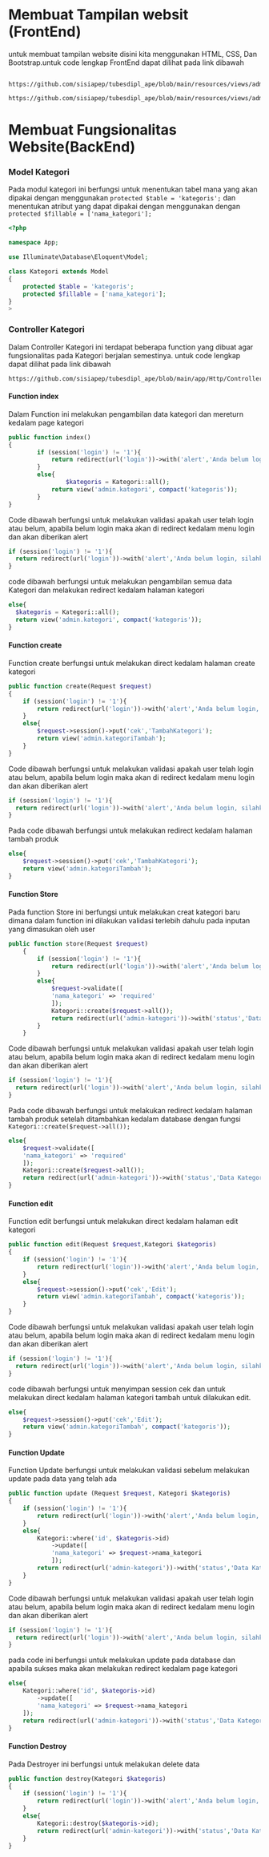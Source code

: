 # Membuat Tampilan websit (FrontEnd)
untuk membuat tampilan website disini kita menggunakan HTML, CSS, Dan Bootstrap.untuk code lengkap FrontEnd dapat dilihat pada link dibawah
    
      https://github.com/sisiapep/tubesdipl_ape/blob/main/resources/views/admin/kategori.blade.php
      https://github.com/sisiapep/tubesdipl_ape/blob/main/resources/views/admin/kategoriTambah.blade.php
      
# Membuat Fungsionalitas Website(BackEnd)
### Model Kategori
Pada modul kategori ini berfungsi untuk menentukan tabel mana yang akan dipakai dengan menggunakan ```protected $table = 'kategoris';``` dan menentukan atribut yang dapat dipakai dengan menggunakan dengan ```protected $fillable = ['nama_kategori'];```
```php
<?php

namespace App;

use Illuminate\Database\Eloquent\Model;

class Kategori extends Model
{
    protected $table = 'kategoris';
	protected $fillable = ['nama_kategori'];
}
>
```
### Controller Kategori
Dalam Controller Kategori ini terdapat beberapa function yang dibuat agar fungsionalitas pada Kategori berjalan semestinya. untuk code lengkap dapat dilihat pada link dibawah

    https://github.com/sisiapep/tubesdipl_ape/blob/main/app/Http/Controllers/KategoriController.php

#### Function index
Dalam Function ini melakukan pengambilan data kategori dan mereturn kedalam page kategori
```php
public function index()
{
		if (session('login') != '1'){
			return redirect(url('login'))->with('alert','Anda belum login, silahkan login terlebih dahulu');
		}
		else{
		        $kategoris = Kategori::all();
            return view('admin.kategori', compact('kategoris'));
		}
}
```
Code dibawah berfungsi untuk melakukan validasi apakah user telah login atau belum, apabila belum login maka akan di redirect kedalam menu login dan akan diberikan alert
```php
if (session('login') != '1'){
  return redirect(url('login'))->with('alert','Anda belum login, silahkan login terlebih dahulu');
}
```
code dibawah berfungsi untuk melakukan pengambilan semua data Kategori dan melakukan redirect kedalam halaman kategori
```php
else{
  $kategoris = Kategori::all();
  return view('admin.kategori', compact('kategoris'));
}
```
#### Function create
Function create berfungsi untuk melakukan direct kedalam halaman create kategori
```php
public function create(Request $request)
{
	if (session('login') != '1'){
		return redirect(url('login'))->with('alert','Anda belum login, silahkan login terlebih dahulu');
	}
	else{
		$request->session()->put('cek','TambahKategori');
		return view('admin.kategoriTambah');
	}
}
```
Code dibawah berfungsi untuk melakukan validasi apakah user telah login atau belum, apabila belum login maka akan di redirect kedalam menu login dan akan diberikan alert
```php
if (session('login') != '1'){
  return redirect(url('login'))->with('alert','Anda belum login, silahkan login terlebih dahulu');
}
```
Pada code dibawah berfungsi untuk melakukan redirect kedalam halaman tambah produk
```php
else{
	$request->session()->put('cek','TambahKategori');
	return view('admin.kategoriTambah');
}
```
#### Function Store
Pada function Store ini berfungsi untuk melakukan creat kategori baru dimana dalam function ini dilakukan validasi terlebih dahulu pada inputan yang dimasukan oleh user
```php
public function store(Request $request)
	{
		if (session('login') != '1'){
			return redirect(url('login'))->with('alert','Anda belum login, silahkan login terlebih dahulu');
		}
		else{
			$request->validate([
			'nama_kategori' => 'required'
			]);
			Kategori::create($request->all());
			return redirect(url('admin-kategori'))->with('status','Data Kategori Berhasil Ditambahkan');
		}
	}
```
Code dibawah berfungsi untuk melakukan validasi apakah user telah login atau belum, apabila belum login maka akan di redirect kedalam menu login dan akan diberikan alert
```php
if (session('login') != '1'){
  return redirect(url('login'))->with('alert','Anda belum login, silahkan login terlebih dahulu');
}
```
Pada code dibawah berfungsi untuk melakukan redirect kedalam halaman tambah produk setelah ditambahkan kedalam database dengan fungsi ```Kategori::create($request->all());```
```php
else{
	$request->validate([
	'nama_kategori' => 'required'
	]);
	Kategori::create($request->all());
	return redirect(url('admin-kategori'))->with('status','Data Kategori Berhasil Ditambahkan');
}
```

#### Function edit
Function edit berfungsi untuk melakukan direct kedalam halaman edit kategori
```php
public function edit(Request $request,Kategori $kategoris)
{
	if (session('login') != '1'){
		return redirect(url('login'))->with('alert','Anda belum login, silahkan login terlebih dahulu');
	}
	else{
		$request->session()->put('cek','Edit');
		return view('admin.kategoriTambah', compact('kategoris'));
	}
}
```
Code dibawah berfungsi untuk melakukan validasi apakah user telah login atau belum, apabila belum login maka akan di redirect kedalam menu login dan akan diberikan alert
```php
if (session('login') != '1'){
  return redirect(url('login'))->with('alert','Anda belum login, silahkan login terlebih dahulu');
}
```
code dibawah berfungsi untuk menyimpan session cek dan untuk melakukan direct kedalam halaman kategori tambah untuk dilakukan edit.
```php
else{
	$request->session()->put('cek','Edit');
	return view('admin.kategoriTambah', compact('kategoris'));
}
```
#### Function Update
Function Update berfungsi untuk melakukan validasi sebelum melakukan update pada data yang telah ada
```php
public function update (Request $request, Kategori $kategoris)
{
	if (session('login') != '1'){
		return redirect(url('login'))->with('alert','Anda belum login, silahkan login terlebih dahulu');
	}
	else{
		Kategori::where('id', $kategoris->id)
			->update([
			'nama_kategori' => $request->nama_kategori
			]);
		return redirect(url('admin-kategori'))->with('status','Data Kategori Berhasil Diganti');
	}
}
```
Code dibawah berfungsi untuk melakukan validasi apakah user telah login atau belum, apabila belum login maka akan di redirect kedalam menu login dan akan diberikan alert
```php
if (session('login') != '1'){
  return redirect(url('login'))->with('alert','Anda belum login, silahkan login terlebih dahulu');
}
```
pada code ini berfungsi untuk melakukan update pada database dan apabila sukses maka akan melakukan redirect kedalam page kategori
```php
else{
	Kategori::where('id', $kategoris->id)
		->update([
		'nama_kategori' => $request->nama_kategori
	]);
	return redirect(url('admin-kategori'))->with('status','Data Kategori Berhasil Diganti');
}
```
#### Function Destroy
Pada Destroyer ini berfungsi untuk melakukan delete data
```php
public function destroy(Kategori $kategoris)
{
	if (session('login') != '1'){
		return redirect(url('login'))->with('alert','Anda belum login, silahkan login terlebih dahulu');
	}
	else{
		Kategori::destroy($kategoris->id);
		return redirect(url('admin-kategori'))->with('status','Data Kategori Berhasil Dihapus');
	}
}
```
